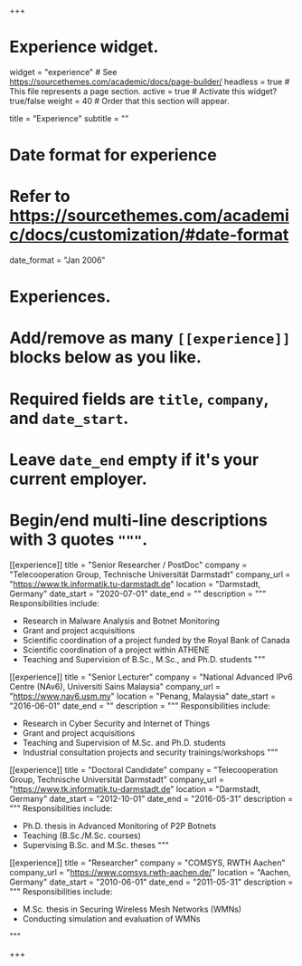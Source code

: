 +++
# Experience widget.
widget = "experience"  # See https://sourcethemes.com/academic/docs/page-builder/
headless = true  # This file represents a page section.
active = true  # Activate this widget? true/false
weight = 40  # Order that this section will appear.

title = "Experience"
subtitle = ""

# Date format for experience
#   Refer to https://sourcethemes.com/academic/docs/customization/#date-format
date_format = "Jan 2006"

# Experiences.
#   Add/remove as many `[[experience]]` blocks below as you like.
#   Required fields are `title`, `company`, and `date_start`.
#   Leave `date_end` empty if it's your current employer.
#   Begin/end multi-line descriptions with 3 quotes `"""`.

[[experience]]
  title = "Senior Researcher / PostDoc"
  company = "Telecooperation Group, Technische Universität Darmstadt"
  company_url = "https://www.tk.informatik.tu-darmstadt.de"
  location = "Darmstadt, Germany"
  date_start = "2020-07-01"
  date_end = ""
  description = """
  Responsibilities include:
  
  * Research in Malware Analysis and Botnet Monitoring
  * Grant and project acquisitions
  * Scientific coordination of a project funded by the Royal Bank of Canada
  * Scientific coordination of a project within ATHENE 
  * Teaching and Supervision of B.Sc., M.Sc., and Ph.D. students
  """

[[experience]]
  title = "Senior Lecturer"
  company = "National Advanced IPv6 Centre (NAv6), Universiti Sains Malaysia"
  company_url = "https://www.nav6.usm.my"
  location = "Penang, Malaysia"
  date_start = "2016-06-01"
  date_end = ""
  description = """
  Responsibilities include:
  
  * Research in Cyber Security and Internet of Things
  * Grant and project acquisitions 
  * Teaching and Supervision of M.Sc. and Ph.D. students
  * Industrial consultation projects and security trainings/workshops
  """

[[experience]]
  title = "Doctoral Candidate"
  company = "Telecooperation Group, Technische Universität Darmstadt"
  company_url = "https://www.tk.informatik.tu-darmstadt.de"
  location = "Darmstadt, Germany"
  date_start = "2012-10-01"
  date_end = "2016-05-31"
  description = """
  Responsibilities include:
  
  * Ph.D. thesis in Advanced Monitoring of P2P Botnets
  * Teaching (B.Sc./M.Sc. courses)
  * Supervising B.Sc. and M.Sc. theses
  """

[[experience]]
  title = "Researcher"
  company = "COMSYS, RWTH Aachen"
  company_url = "https://www.comsys.rwth-aachen.de/"
  location = "Aachen, Germany"
  date_start = "2010-06-01"
  date_end = "2011-05-31"
  description = """
  Responsibilities include:

  * M.Sc. thesis in Securing Wireless Mesh Networks (WMNs)
  * Conducting simulation and evaluation of WMNs
  
  """

+++
